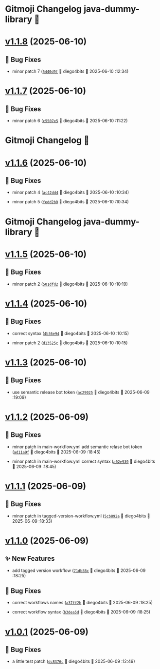 # Gitmoji Changelog java-dummy-library 🎈

# [v1.1.8](https://github.com/diego4bits/java-dummy-library/compare/1.1.7...1.1.8) (2025-06-10)

## 🐛 Bug Fixes
-  minor patch 7 ([`5440d9f`](https://github.com/diego4bits/java-dummy-library/commits/5440d9f) 👷 diego4bits &#x1F4C5; 2025-06-10 :12:34)

# [v1.1.7](https://github.com/diego4bits/java-dummy-library/compare/1.1.6...1.1.7) (2025-06-10)

## 🐛 Bug Fixes
-  minor patch 6 ([`c5507e5`](https://github.com/diego4bits/java-dummy-library/commits/c5507e5) 👷 diego4bits &#x1F4C5; 2025-06-10 :11:22)

# Gitmoji Changelog  🎈

# [v1.1.6](https://github.com/diego4bits/java-dummy-library/compare/1.1.5...1.1.6) (2025-06-10)

## 🐛 Bug Fixes
-  minor patch 4 ([`ac42dd4`](https://github.com/diego4bits/java-dummy-library/commits/ac42dd4) 👷 diego4bits &#x1F4C5; 2025-06-10 :10:34)

-  minor patch 5 ([`fedd2b0`](https://github.com/diego4bits/java-dummy-library/commits/fedd2b0) 👷 diego4bits &#x1F4C5; 2025-06-10 :10:34)

# Gitmoji Changelog java-dummy-library 🎈

# [v1.1.5](https://github.com/diego4bits/java-dummy-library/compare/1.1.4...1.1.5) (2025-06-10)

## 🐛 Bug Fixes
-  minor patch 2 ([`501dfd2`](https://github.com/diego4bits/java-dummy-library/commits/501dfd2) 👷 diego4bits &#x1F4C5; 2025-06-10 :10:19)

# [v1.1.4](https://github.com/diego4bits/java-dummy-library/compare/1.1.3...1.1.4) (2025-06-10)

## 🐛 Bug Fixes
-  correct syntax ([`4b36e94`](https://github.com/diego4bits/java-dummy-library/commits/4b36e94) 👷 diego4bits &#x1F4C5; 2025-06-10 :10:15)

-  minor patch 2 ([`d13525c`](https://github.com/diego4bits/java-dummy-library/commits/d13525c) 👷 diego4bits &#x1F4C5; 2025-06-10 :10:15)

# [v1.1.3](https://github.com/diego4bits/java-dummy-library/compare/1.1.2...1.1.3) (2025-06-10)

## 🐛 Bug Fixes
-  use semantic release bot token ([`ac29025`](https://github.com/diego4bits/java-dummy-library/commits/ac29025) 👷 diego4bits &#x1F4C5; 2025-06-09 :19:09)

# [v1.1.2](https://github.com/diego4bits/java-dummy-library/compare/1.1.1...1.1.2) (2025-06-09)

## 🐛 Bug Fixes
-  minor patch in main-workflow.yml add semantic relase bot token ([`ad11a9f`](https://github.com/diego4bits/java-dummy-library/commits/ad11a9f) 👷 diego4bits &#x1F4C5; 2025-06-09 :18:45)

-  minor patch in main-workflow.yml correct syntax ([`a02e939`](https://github.com/diego4bits/java-dummy-library/commits/a02e939) 👷 diego4bits &#x1F4C5; 2025-06-09 :18:45)

# [v1.1.1](https://github.com/diego4bits/java-dummy-library/compare/1.1.0...1.1.1) (2025-06-09)

## 🐛 Bug Fixes
-  minor patch in tagged-version-workflow.yml ([`5cb892a`](https://github.com/diego4bits/java-dummy-library/commits/5cb892a) 👷 diego4bits &#x1F4C5; 2025-06-09 :18:33)

# [v1.1.0](https://github.com/diego4bits/java-dummy-library/compare/1.0.1...1.1.0) (2025-06-09)

## ✨ New Features
-  add tagged version workflow ([`71db88c`](https://github.com/diego4bits/java-dummy-library/commits/71db88c) 👷 diego4bits &#x1F4C5; 2025-06-09 :18:25)

## 🐛 Bug Fixes
-  correct workflows names ([`a37ff2b`](https://github.com/diego4bits/java-dummy-library/commits/a37ff2b) 👷 diego4bits &#x1F4C5; 2025-06-09 :18:25)

-  correct workflow syntax ([`b3dea5d`](https://github.com/diego4bits/java-dummy-library/commits/b3dea5d) 👷 diego4bits &#x1F4C5; 2025-06-09 :18:25)

# [v1.0.1](https://github.com/diego4bits/java-dummy-library/compare/1.0.0...1.0.1) (2025-06-09)

## 🐛 Bug Fixes
-  a little test patch ([`dc8376c`](https://github.com/diego4bits/java-dummy-library/commits/dc8376c) 👷 diego4bits &#x1F4C5; 2025-06-09 :12:49)
